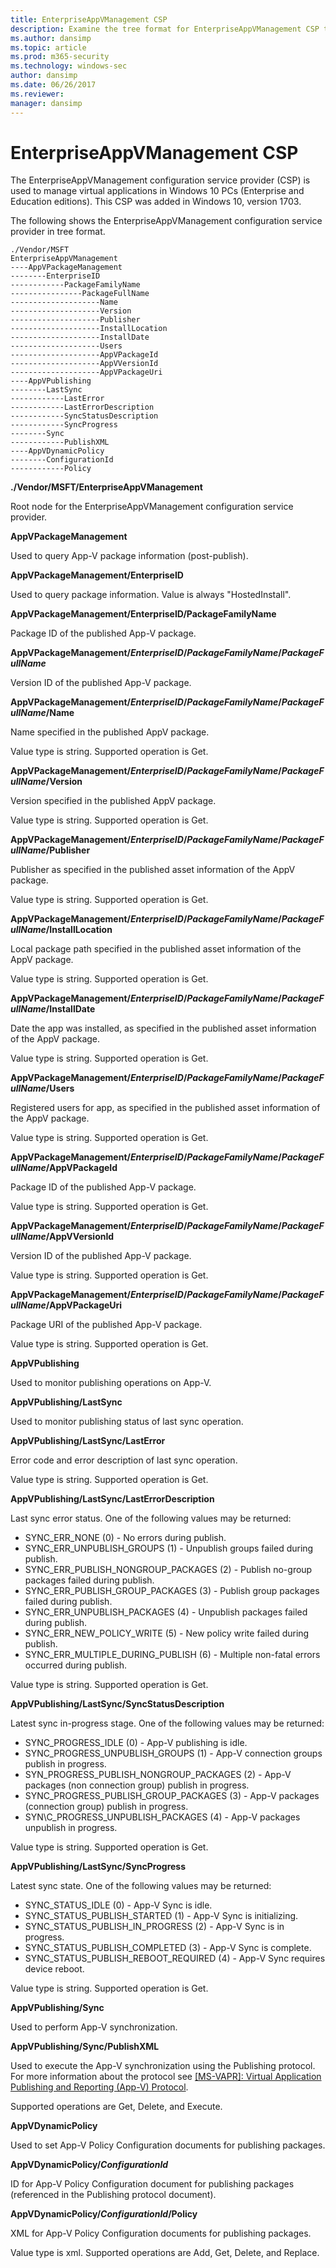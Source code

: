 ```yaml
---
title: EnterpriseAppVManagement CSP
description: Examine the tree format for EnterpriseAppVManagement CSP to manage virtual applications in Windows 10 PCs.(Enterprise and Education editions). 
ms.author: dansimp
ms.topic: article
ms.prod: m365-security
ms.technology: windows-sec
author: dansimp
ms.date: 06/26/2017
ms.reviewer: 
manager: dansimp
---
```


# EnterpriseAppVManagement CSP

The EnterpriseAppVManagement configuration service provider (CSP) is used to manage virtual applications in Windows 10 PCs (Enterprise and Education editions). This CSP was added in Windows 10, version 1703.

The following shows the EnterpriseAppVManagement configuration service provider in tree format.
```
./Vendor/MSFT
EnterpriseAppVManagement
----AppVPackageManagement
--------EnterpriseID
------------PackageFamilyName
----------------PackageFullName
--------------------Name
--------------------Version
--------------------Publisher
--------------------InstallLocation
--------------------InstallDate
--------------------Users
--------------------AppVPackageId
--------------------AppVVersionId
--------------------AppVPackageUri
----AppVPublishing
--------LastSync
------------LastError
------------LastErrorDescription
------------SyncStatusDescription
------------SyncProgress
--------Sync
------------PublishXML
----AppVDynamicPolicy
--------ConfigurationId
------------Policy
```
**./Vendor/MSFT/EnterpriseAppVManagement**  
<p>Root node for the EnterpriseAppVManagement configuration service provider.</p>

**AppVPackageManagement**  
<p>Used to query App-V package information (post-publish).</p> 

**AppVPackageManagement/EnterpriseID**  
<p>Used to query package information. Value is always &quot;HostedInstall&quot;.</p>

**AppVPackageManagement/EnterpriseID/PackageFamilyName**  
<p>Package ID of the published App-V package.</p>

**AppVPackageManagement/*EnterpriseID*/*PackageFamilyName*/*PackageFullName***  
<p>Version ID of the published App-V package.</p>

**AppVPackageManagement/*EnterpriseID*/*PackageFamilyName*/*PackageFullName*/Name**  
<p>Name specified in the published AppV package.</p>
<p>Value type is string. Supported operation is Get.</p>

**AppVPackageManagement/*EnterpriseID*/*PackageFamilyName*/*PackageFullName*/Version**  
<p>Version specified in the published AppV package.</p>
<p>Value type is string. Supported operation is Get.</p>

**AppVPackageManagement/*EnterpriseID*/*PackageFamilyName*/*PackageFullName*/Publisher**  
<p>Publisher as specified in the published asset information of the AppV package.</p>
<p>Value type is string. Supported operation is Get.</p>

**AppVPackageManagement/*EnterpriseID*/*PackageFamilyName*/*PackageFullName*/InstallLocation**  
<p>Local package path specified in the published asset information of the AppV package.</p>
<p>Value type is string. Supported operation is Get.</p>

**AppVPackageManagement/*EnterpriseID*/*PackageFamilyName*/*PackageFullName*/InstallDate**  
<p>Date the app was installed, as specified in the published asset information of the AppV package.</p>
<p>Value type is string. Supported operation is Get.</p>

**AppVPackageManagement/*EnterpriseID*/*PackageFamilyName*/*PackageFullName*/Users**  
<p>Registered users for app, as specified in the published asset information of the AppV package.</p>
<p>Value type is string. Supported operation is Get.</p>

**AppVPackageManagement/*EnterpriseID*/*PackageFamilyName*/*PackageFullName*/AppVPackageId**  
<p>   Package ID of the published App-V package.</p>
<p>Value type is string. Supported operation is Get.</p>

**AppVPackageManagement/*EnterpriseID*/*PackageFamilyName*/*PackageFullName*/AppVVersionId**  
<p>Version ID of the published App-V package.</p>
<p>Value type is string. Supported operation is Get.</p>

**AppVPackageManagement/*EnterpriseID*/*PackageFamilyName*/*PackageFullName*/AppVPackageUri**  
<p>Package URI of the published App-V package.</p>
<p>Value type is string. Supported operation is Get.</p>

**AppVPublishing**  
<p>Used to monitor publishing operations on App-V.</p>

**AppVPublishing/LastSync**  
<p>Used to monitor publishing status of last sync operation.</p>

**AppVPublishing/LastSync/LastError**  
<p>Error code and error description of last sync operation.</p>
<p>Value type is string. Supported operation is Get.</p>

**AppVPublishing/LastSync/LastErrorDescription**  
<p>Last sync error status. One of the following values may be returned:</p>

- SYNC\_ERR_NONE (0) - No errors during publish.
- SYNC\_ERR\_UNPUBLISH_GROUPS (1) - Unpublish groups failed during publish.
- SYNC\_ERR\_PUBLISH\_NONGROUP_PACKAGES (2) - Publish no-group packages failed during publish.
- SYNC\_ERR\_PUBLISH\_GROUP_PACKAGES (3) - Publish group packages failed during publish.
- SYNC\_ERR\_UNPUBLISH_PACKAGES (4) - Unpublish packages failed during publish.
- SYNC\_ERR\_NEW_POLICY_WRITE (5) - New policy write failed during publish.
- SYNC\_ERR\_MULTIPLE\_DURING_PUBLISH (6) - Multiple non-fatal errors occurred during publish.

<p>Value type is string. Supported operation is Get.</p>

**AppVPublishing/LastSync/SyncStatusDescription**  
<p>Latest sync in-progress stage. One of the following values may be returned:</p>

- SYNC\_PROGRESS_IDLE (0) - App-V publishing is idle.
- SYNC\_PROGRESS\_UNPUBLISH_GROUPS (1) - App-V connection groups publish in progress.
- SYN\_PROGRESS\_PUBLISH\_NONGROUP_PACKAGES (2) - App-V packages (non connection group) publish in progress.
- SYNC\_PROGRESS\_PUBLISH\_GROUP_PACKAGES (3) - App-V packages (connection group) publish in progress.
- SYN\C_PROGRESS_UNPUBLISH_PACKAGES (4) - App-V packages unpublish in progress.

<p>Value type is string. Supported operation is Get.</p>

<strong>AppVPublishing/LastSync/SyncProgress</strong><br/><p>Latest sync state. One of the following values may be returned:</p>

- SYNC\_STATUS_IDLE (0) - App-V Sync is idle.
- SYNC\_STATUS\_PUBLISH_STARTED (1) - App-V Sync is initializing.
- SYNC\_STATUS\_PUBLISH\_IN_PROGRESS (2) - App-V Sync is in progress.
- SYNC\_STATUS\_PUBLISH\_COMPLETED (3) - App-V Sync is complete.
- SYNC\_STATUS\_PUBLISH\_REBOOT_REQUIRED (4) - App-V Sync requires device reboot.

<p>Value type is string. Supported operation is Get.</p>

**AppVPublishing/Sync**  
<p>Used to perform App-V synchronization.</p>

**AppVPublishing/Sync/PublishXML**  
<p>Used to execute the App-V synchronization using the Publishing protocol. For more information about the protocol see <a href="/openspecs/windows_protocols/ms-vapr/a05e030d-4fb9-4c8d-984b-971253b62be8" data-raw-source="[[MS-VAPR]: Virtual Application Publishing and Reporting (App-V) Protocol](/openspecs/windows_protocols/ms-vapr/a05e030d-4fb9-4c8d-984b-971253b62be8)">[MS-VAPR]: Virtual Application Publishing and Reporting (App-V) Protocol</a>.</p>
<p>Supported operations are Get, Delete, and Execute.</p>


**AppVDynamicPolicy**  
<p>Used to set App-V Policy Configuration documents for publishing packages.</p>

**AppVDynamicPolicy/*ConfigurationId***  
<p>ID for App-V Policy Configuration document for publishing packages (referenced in the Publishing protocol document).</p>

**AppVDynamicPolicy/*ConfigurationId*/Policy**  
<p>XML for App-V Policy Configuration documents for publishing packages.</p>
<p>Value type is xml. Supported operations are Add, Get, Delete, and Replace.</p>
